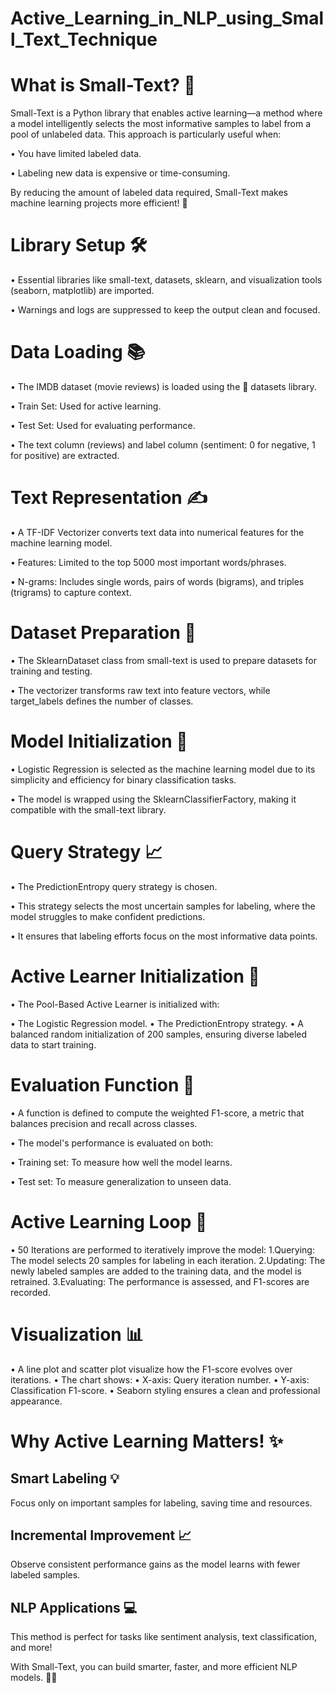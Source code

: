 # Active_Learning_in_NLP_using_Small_Text_Technique

# What is Small-Text? 🎯

Small-Text is a Python library that enables active learning—a method where a model intelligently selects the most informative samples to label from a pool of unlabeled data. This approach is particularly useful when:

• You have limited labeled data.

• Labeling new data is expensive or time-consuming.

By reducing the amount of labeled data required, Small-Text makes machine learning projects more efficient! 🚀


# Library Setup 🛠️

• Essential libraries like small-text, datasets, sklearn, and visualization tools (seaborn, matplotlib) are imported.

• Warnings and logs are suppressed to keep the output clean and focused.

 
# Data Loading 📚

• The IMDB dataset (movie reviews) is loaded using the 🤗 datasets library.

   • Train Set: Used for active learning.
   
   • Test Set: Used for evaluating performance.
   
• The text column (reviews) and label column (sentiment: 0 for negative, 1 for positive) are extracted.



# Text Representation ✍️

• A TF-IDF Vectorizer converts text data into numerical features for the machine learning model.

• Features: Limited to the top 5000 most important words/phrases.

• N-grams: Includes single words, pairs of words (bigrams), and triples (trigrams) to capture context.

# Dataset Preparation 🔢

• The SklearnDataset class from small-text is used to prepare datasets for training and testing.

• The vectorizer transforms raw text into feature vectors, while target_labels defines the number of classes.




# Model Initialization 🧠

• Logistic Regression is selected as the machine learning model due to its simplicity and efficiency for binary classification tasks.

• The model is wrapped using the SklearnClassifierFactory, making it compatible with the small-text library.

# Query Strategy 📈

• The PredictionEntropy query strategy is chosen.

• This strategy selects the most uncertain samples for labeling, where the model struggles to make confident predictions.

• It ensures that labeling efforts focus on the most informative data points.


# Active Learner Initialization 🏁

• The Pool-Based Active Learner is initialized with:

  • The Logistic Regression model.
  • The PredictionEntropy strategy.
  • A balanced random initialization of 200 samples, ensuring diverse labeled data to start training.


# Evaluation Function 🧪

• A function is defined to compute the weighted F1-score, a metric that balances precision and recall across classes.

• The model's performance is evaluated on both:

  • Training set: To measure how well the model learns.
  
  • Test set: To measure generalization to unseen data.



# Active Learning Loop 🔄 
• 50 Iterations are performed to iteratively improve the model:
  1.Querying: The model selects 20 samples for labeling in each iteration.
  2.Updating: The newly labeled samples are added to the training data, and the model is retrained.
  3.Evaluating: The performance is assessed, and F1-scores are recorded.


# Visualization 📊

• A line plot and scatter plot visualize how the F1-score evolves over iterations.
• The chart shows:
  • X-axis: Query iteration number.
  • Y-axis: Classification F1-score.
• Seaborn styling ensures a clean and professional appearance.



#  Why Active Learning Matters! ✨
## Smart Labeling 💡 
Focus only on important samples for labeling, saving time and resources.

## Incremental Improvement 📈
Observe consistent performance gains as the model learns with fewer labeled samples.

## NLP Applications 💻

This method is perfect for tasks like sentiment analysis, text classification, and more!

With Small-Text, you can build smarter, faster, and more efficient NLP models. 🚀✨
